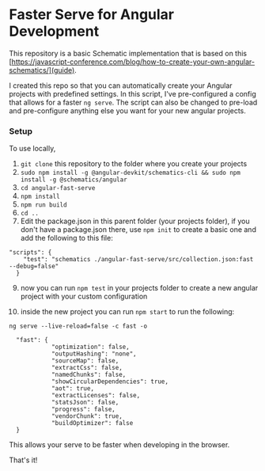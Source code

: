 # Faster Serve for Angular Development

This repository is a basic Schematic implementation that is based on this [https://javascript-conference.com/blog/how-to-create-your-own-angular-schematics/](guide).

I created this repo so that you can automatically create your Angular projects with predefined settings. In this script, I've pre-configured a config that allows for a faster `ng serve`. The script can also be changed to pre-load and pre-configure anything else you want for your new angular projects.

### Setup

To use locally,

1. `git clone` this repository to the folder where you create your projects
2. `sudo npm install -g @angular-devkit/schematics-cli && sudo npm install -g @schematics/angular` 
4. `cd angular-fast-serve`
5. `npm install`
6. `npm run build`
7. `cd ..`
8. Edit the package.json in this parent folder (your projects folder), if you don't have a package.json there, use `npm init` to create a basic one and add the following to this file:
```
"scripts": {
    "test": "schematics ./angular-fast-serve/src/collection.json:fast --debug=false"
  }
```

9. now you can run `npm test` in your projects folder to create a new angular project with your custom configuration

10. inside the new project you can run `npm start` to run the following:

`ng serve --live-reload=false -c fast -o`
```
  "fast": {
            "optimization": false,
            "outputHashing": "none",
            "sourceMap": false,
            "extractCss": false,
            "namedChunks": false,
            "showCircularDependencies": true,
            "aot": true,
            "extractLicenses": false,
            "statsJson": false,
            "progress": false,
            "vendorChunk": true,
            "buildOptimizer": false
  }
```

This allows your serve to be faster when developing in the browser.



That's it!
 
